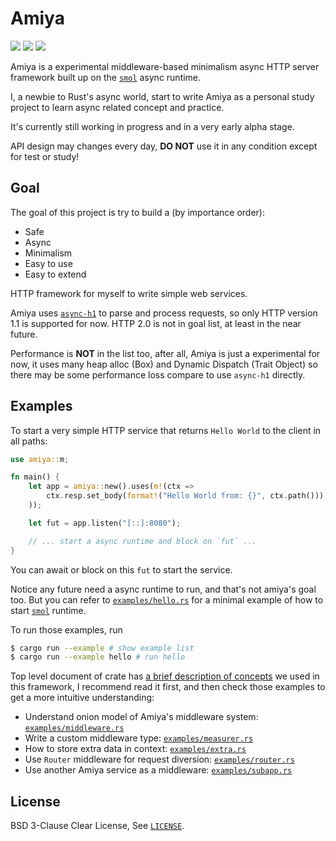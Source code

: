 # Amiya

[![][github-badge-img]][github-home] [![][doc-badge-img]][doc-home] [![][workflow-badge-image]][workflow-page]

Amiya is a experimental middleware-based minimalism async HTTP server framework built up on the
[`smol`] async runtime.

I, a newbie to Rust's async world, start to write Amiya as a personal study project to learn 
async related concept and practice.

It's currently still working in progress and in a very early alpha stage.

API design may changes every day, **DO NOT** use it in any condition except for test or study!

## Goal

The goal of this project is try to build a (by importance order):

- Safe
- Async
- Minimalism
- Easy to use
- Easy to extend

HTTP framework for myself to write simple web services.

Amiya uses [`async-h1`] to parse and process requests, so only HTTP version 1.1 is supported for
now. HTTP 2.0 is not in goal list, at least in the near future.

Performance is **NOT** in the list too, after all, Amiya is just a experimental for now, it uses
many heap alloc (Box) and Dynamic Dispatch (Trait Object) so there may be some performance loss 
compare to use `async-h1` directly.

## Examples

To start a very simple HTTP service that returns `Hello World` to the client in all paths:

```rust
use amiya::m;

fn main() {
    let app = amiya::new().uses(m!(ctx =>
        ctx.resp.set_body(format!("Hello World from: {}", ctx.path()));
    ));

    let fut = app.listen("[::]:8080");

    // ... start a async runtime and block on `fut` ...
}
```

You can await or block on this `fut` to start the service.

Notice any future need a async runtime to run, and that's not amiya's goal too. But you can
refer to [`examples/hello.rs`] for a minimal example of how to start [`smol`] runtime.

To run those examples, run

```bash
$ cargo run --example # show example list
$ cargo run --example hello # run hello
```

Top level document of crate has [a brief description of concepts][doc-concepts] we used in this
framework, I recommend read it first, and then check those examples to get a more intuitive
understanding:

- Understand onion model of Amiya's middleware system: [`examples/middleware.rs`]
- Write a custom middleware type: [`examples/measurer.rs`]
- How to store extra data in context: [`examples/extra.rs`]
- Use `Router` middleware for request diversion: [`examples/router.rs`]
- Use another Amiya service as a middleware: [`examples/subapp.rs`]

## License

BSD 3-Clause Clear License, See [`LICENSE`].

[github-badge-img]: https://img.shields.io/badge/Github-7sDream%2Famiya-8da0cb?style=for-the-badge&labelColor=555555&logo=github
[github-home]: https://github.com/7sDream/amiya
[doc-badge-img]: https://img.shields.io/badge/docs-on_github_pages-66c2a5?style=for-the-badge&labelColor=555555&logo=read-the-docs
[doc-home]: https://7sdream.github.io/amiya/master/amiya
[workflow-badge-image]: https://img.shields.io/github/workflow/status/7sDream/amiya/DocPublishToGithubPages/master?style=for-the-badge&logo=github-actions
[workflow-page]: https://github.com/7sDream/amiya/actions?query=workflow%3ADocPublishToGithubPages
[doc-concepts]: https://7sdream.github.io/amiya/master/amiya#concepts
[`smol`]: https://github.com/stjepang/smol
[`async-h1`]: https://github.com/http-rs/async-h1
[`examples/hello.rs`]: https://github.com/7sDream/amiya/blob/master/examples/hello.rs
[`examples/middleware.rs`]: https://github.com/7sDream/amiya/blob/master/examples/middleware.rs
[`examples/measurer.rs`]: https://github.com/7sDream/amiya/blob/master/examples/measurer.rs
[`examples/extra.rs`]: https://github.com/7sDream/amiya/blob/master/examples/extra.rs
[`examples/router.rs`]: https://github.com/7sDream/amiya/blob/master/examples/router.rs
[`examples/subapp.rs`]: https://github.com/7sDream/amiya/blob/master/examples/subapp.rs
[`LICENSE`]: https://github.com/7sDream/amiya/blob/master/LICENSE
